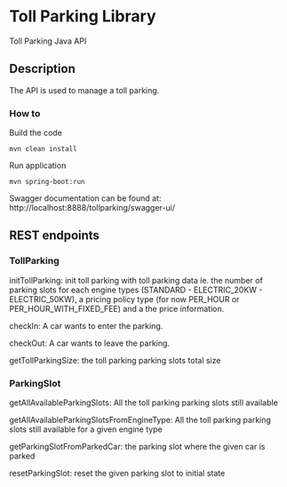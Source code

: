 # Toll Parking Library
Toll Parking Java API

## Description

The API is used to manage a toll parking.

### How to

Build the code
```
mvn clean install
```
Run application
```
mvn spring-boot:run
```

Swagger documentation can be found at: http://localhost:8888/tollparking/swagger-ui/

## REST endpoints

### TollParking

initTollParking: init toll parking with toll parking data ie. the number of parking slots for each engine types (STANDARD - ELECTRIC_20KW - ELECTRIC_50KW), a pricing policy type (for now PER_HOUR or PER_HOUR_WITH_FIXED_FEE) and a the price information.

checkIn: A car wants to enter the parking. 

checkOut: A car wants to leave the parking.

getTollParkingSize: the toll parking parking slots total size

### ParkingSlot

getAllAvailableParkingSlots: All the toll parking parking slots still available

getAllAvailableParkingSlotsFromEngineType: All the toll parking parking slots still available for a given engine type

getParkingSlotFromParkedCar: the parking slot where the given car is parked

resetParkingSlot: reset the given parking slot to initial state